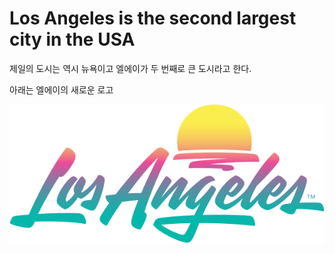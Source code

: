 # Los Angeles is the second largest city in the USA


제일의 도시는 역시 뉴욕이고 엘에이가 두 번째로 큰 도시라고 한다. 

아래는 엘에이의 새로운 로고

![LA_logo](../img/dla_logo_gradient.svg)
